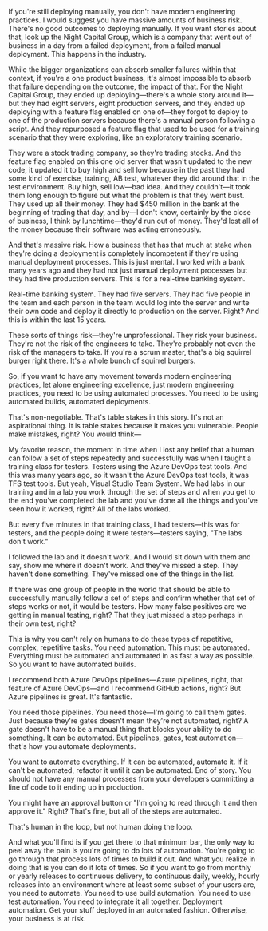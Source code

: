 If you're still deploying manually, you don't have modern engineering practices. I would suggest you have massive amounts of business risk. There's no good outcomes to deploying manually. If you want stories about that, look up the Night Capital Group, which is a company that went out of business in a day from a failed deployment, from a failed manual deployment. This happens in the industry.

While the bigger organizations can absorb smaller failures within that context, if you're a one product business, it's almost impossible to absorb that failure depending on the outcome, the impact of that. For the Night Capital Group, they ended up deploying—there's a whole story around it—but they had eight servers, eight production servers, and they ended up deploying with a feature flag enabled on one of—they forgot to deploy to one of the production servers because there's a manual person following a script. And they repurposed a feature flag that used to be used for a training scenario that they were exploring, like an exploratory training scenario.

They were a stock trading company, so they're trading stocks. And the feature flag enabled on this one old server that wasn't updated to the new code, it updated it to buy high and sell low because in the past they had some kind of exercise, training, AB test, whatever they did around that in the test environment. Buy high, sell low—bad idea. And they couldn't—it took them long enough to figure out what the problem is that they went bust. They used up all their money. They had $450 million in the bank at the beginning of trading that day, and by—I don't know, certainly by the close of business, I think by lunchtime—they'd run out of money. They'd lost all of the money because their software was acting erroneously.

And that's massive risk. How a business that has that much at stake when they're doing a deployment is completely incompetent if they're using manual deployment processes. This is just mental. I worked with a bank many years ago and they had not just manual deployment processes but they had five production servers. This is for a real-time banking system.

Real-time banking system. They had five servers. They had five people in the team and each person in the team would log into the server and write their own code and deploy it directly to production on the server. Right? And this is within the last 15 years.

These sorts of things risk—they're unprofessional. They risk your business. They're not the risk of the engineers to take. They're probably not even the risk of the managers to take. If you're a scrum master, that's a big squirrel burger right there. It's a whole bunch of squirrel burgers.

So, if you want to have any movement towards modern engineering practices, let alone engineering excellence, just modern engineering practices, you need to be using automated processes. You need to be using automated builds, automated deployments.

That's non-negotiable. That's table stakes in this story. It's not an aspirational thing. It is table stakes because it makes you vulnerable. People make mistakes, right? You would think—

My favorite reason, the moment in time when I lost any belief that a human can follow a set of steps repeatedly and successfully was when I taught a training class for testers. Testers using the Azure DevOps test tools. And this was many years ago, so it wasn't the Azure DevOps test tools, it was TFS test tools. But yeah, Visual Studio Team System. We had labs in our training and in a lab you work through the set of steps and when you get to the end you've completed the lab and you've done all the things and you've seen how it worked, right? All of the labs worked.

But every five minutes in that training class, I had testers—this was for testers, and the people doing it were testers—testers saying, "The labs don't work."

I followed the lab and it doesn't work. And I would sit down with them and say, show me where it doesn't work. And they've missed a step. They haven't done something. They've missed one of the things in the list.

If there was one group of people in the world that should be able to successfully manually follow a set of steps and confirm whether that set of steps works or not, it would be testers. How many false positives are we getting in manual testing, right? That they just missed a step perhaps in their own test, right?

This is why you can't rely on humans to do these types of repetitive, complex, repetitive tasks. You need automation. This must be automated. Everything must be automated and automated in as fast a way as possible. So you want to have automated builds.

I recommend both Azure DevOps pipelines—Azure pipelines, right, that feature of Azure DevOps—and I recommend GitHub actions, right? But Azure pipelines is great. It's fantastic.

You need those pipelines. You need those—I'm going to call them gates. Just because they're gates doesn't mean they're not automated, right? A gate doesn't have to be a manual thing that blocks your ability to do something. It can be automated. But pipelines, gates, test automation—that's how you automate deployments.

You want to automate everything. If it can be automated, automate it. If it can't be automated, refactor it until it can be automated. End of story. You should not have any manual processes from your developers committing a line of code to it ending up in production.

You might have an approval button or "I'm going to read through it and then approve it." Right? That's fine, but all of the steps are automated.

That's human in the loop, but not human doing the loop.

And what you'll find is if you get there to that minimum bar, the only way to peel away the pain is you're going to do lots of automation. You're going to go through that process lots of times to build it out. And what you realize in doing that is you can do it lots of times. So if you want to go from monthly or yearly releases to continuous delivery, to continuous daily, weekly, hourly releases into an environment where at least some subset of your users are, you need to automate. You need to use build automation. You need to use test automation. You need to integrate it all together. Deployment automation. Get your stuff deployed in an automated fashion. Otherwise, your business is at risk.